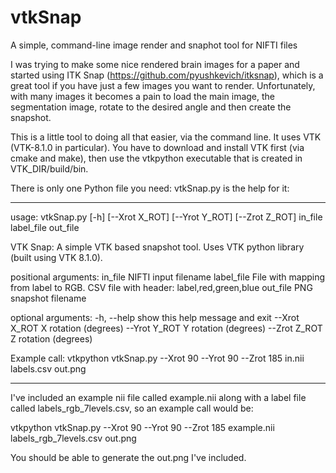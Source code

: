 # vtkSnap
A simple, command-line image render and snaphot tool for NIFTI files

I was trying to make some nice rendered brain images for a paper and started using ITK Snap (https://github.com/pyushkevich/itksnap), which is a great tool if you have just a few images you want to render. Unfortunately, with many images it becomes a pain to load the main image, the segmentation image, rotate to the desired angle and then create the snapshot. 

This is a little tool to doing all that easier, via the command line. It uses VTK (VTK-8.1.0 in particular). You have to download and install VTK first (via cmake and make), then use the vtkpython executable that is created in VTK_DIR/build/bin.


There is only one Python file you need: vtkSnap.py is the help for it:

******************************************************************
usage: vtkSnap.py [-h] [--Xrot X_ROT] [--Yrot Y_ROT] [--Zrot Z_ROT]
                  in_file label_file out_file

VTK Snap: A simple VTK based snapshot tool. Uses VTK python library (built
using VTK 8.1.0).

positional arguments:
  in_file       NIFTI input filename
  label_file    File with mapping from label to RGB. CSV file with header:
                label,red,green,blue
  out_file      PNG snapshot filename

optional arguments:
  -h, --help    show this help message and exit
  --Xrot X_ROT  X rotation (degrees)
  --Yrot Y_ROT  Y rotation (degrees)
  --Zrot Z_ROT  Z rotation (degrees)

Example call: vtkpython vtkSnap.py --Xrot 90 --Yrot 90 --Zrot 185 in.nii
labels.csv out.png
******************************************************************


I've included an example nii file called example.nii along with a label file called labels_rgb_7levels.csv, so an example call would be:

vtkpython vtkSnap.py --Xrot 90 --Yrot 90 --Zrot 185 example.nii labels_rgb_7levels.csv out.png

You should be able to generate the out.png I've included.


